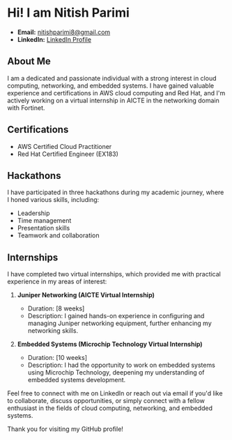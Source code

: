 # Hi! I am   Nitish Parimi


- **Email:** nitishparimi8@gmail.com
- **LinkedIn:** [LinkedIn Profile](https://www.linkedin.com/in/nitish-parimi-0668bb235/)
  
## About Me

I am a dedicated and passionate individual with a strong interest in cloud computing, networking, and embedded systems. I have gained valuable experience and certifications in AWS cloud computing and Red Hat, and I'm actively working on a virtual internship in AICTE in the networking domain with Fortinet.

## Certifications

- AWS Certified Cloud Practitioner
- Red Hat Certified Engineer (EX183)

## Hackathons

I have participated in three hackathons during my academic journey, where I honed various skills, including:

- Leadership
- Time management
- Presentation skills
- Teamwork and collaboration

## Internships

I have completed two virtual internships, which provided me with practical experience in my areas of interest:

1. **Juniper Networking (AICTE Virtual Internship)**
   - Duration: [8 weeks]
   - Description: I gained hands-on experience in configuring and managing Juniper networking equipment, further enhancing my networking skills.

2. **Embedded Systems (Microchip Technology Virtual Internship)**
   - Duration: [10 weeks]
   - Description: I had the opportunity to work on embedded systems using Microchip Technology, deepening my understanding of embedded systems development.


Feel free to connect with me on LinkedIn or reach out via email if you'd like to collaborate, discuss opportunities, or simply connect with a fellow enthusiast in the fields of cloud computing, networking, and embedded systems.

Thank you for visiting my GitHub profile!
